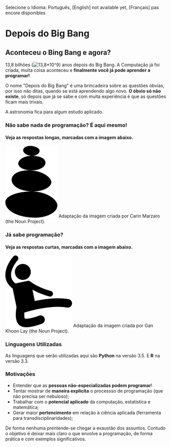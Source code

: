 Selecione o Idioma: Português, [English] not available yet, [Français] pas encore disponibles


# Depois do Big Bang
## Aconteceu o Bing Bang e agora?

13,8 bilhões (![13,8*10^9](https://chart.googleapis.com/chart?cht=tx&chl=13,8*10^9)) anos depois do Big Bang. A Computação já foi criada, muita coisa aconteceu e **finalmente você já pode aprender a programar!**

O nome "Depois do Big Bang" é uma brincadeira sobre as questões óbvias, por isso não ditas, quando se está aprendendo algo novo. **O óbvio só não existe**, só depois que já se sabe e com muita experiência é que as questões ficam mais trivais.

A astronomia fica para algum estudo aplicado.

### Não sabe nada de programação? **É aqui mesmo!**
#### Veja as respostas longas, marcadas com a imagem abaixo.
![Long Answer](/images/long_answer.png)
Adaptação da imagem criada por Carin Marzaro (the Noun Project).

### Já sabe programação?
#### Veja as respostas curtas, marcadas com a imagem abaixo.
![Short Answer](/images/short_answer.png)
Adaptação da imagem criada por Gan Khoon Lay (the Noun Project).

### Linguagens Utilizadas
As linguagens que serão utilizadas aqui são **Python** na versão 3.5. E **R** na versão 3.3.

### Motivações
- Entender que as **pessoas não-especializadas podem programar**!
- Tentar mostrar de **maneira explícita** o processso de programação (que não precisa ser nebuloso);
- Trabalhar com o **potencial aplicado** da computação, estatística e matemática;
- Gerar maior **pertencimento** em relação à ciência aplicada (ferramenta para transdisciplinaridades);

De forma nenhuma prentende-se chegar a exaustão dos assuntos. Contudo o objetivo é deixar mais claro o que envolve a programação, de forma prática e com exemplos significativos.
